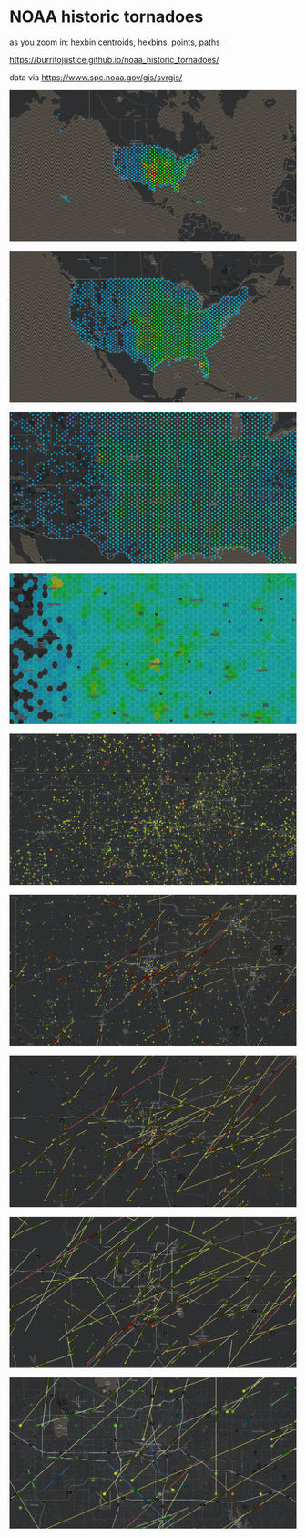 # NOAA historic tornadoes

as you zoom in: hexbin centroids, hexbins, points, paths

https://burritojustice.github.io/noaa_historic_tornadoes/

data via https://www.spc.noaa.gov/gis/svrgis/

![](https://github.com/burritojustice/noaa_historic_tornadoes/blob/master/tornado%20hexbins%20demo/hexbin%20centroids%203.png)

![](https://github.com/burritojustice/noaa_historic_tornadoes/blob/master/tornado%20hexbins%20demo/hexbin%20centroids%204.png)

![](https://github.com/burritojustice/noaa_historic_tornadoes/blob/master/tornado%20hexbins%20demo/hexbin%20centroids%205.png)

![](https://github.com/burritojustice/noaa_historic_tornadoes/blob/master/tornado%20hexbins%20demo/hexbin%20centroids%206.png)

![](https://github.com/burritojustice/noaa_historic_tornadoes/blob/master/tornado%20hexbins%20demo/hexbin%20centroids%207.png)

![](https://github.com/burritojustice/noaa_historic_tornadoes/blob/master/tornado%20hexbins%20demo/hexbin%20centroids%208.png)

![](https://github.com/burritojustice/noaa_historic_tornadoes/blob/master/tornado%20hexbins%20demo/hexbin%20centroids%209.png)

![](https://github.com/burritojustice/noaa_historic_tornadoes/blob/master/tornado%20hexbins%20demo/hexbin%20centroids%2010.png)

![](https://github.com/burritojustice/noaa_historic_tornadoes/blob/master/tornado%20hexbins%20demo/hexbin%20centroids%2011.png)


